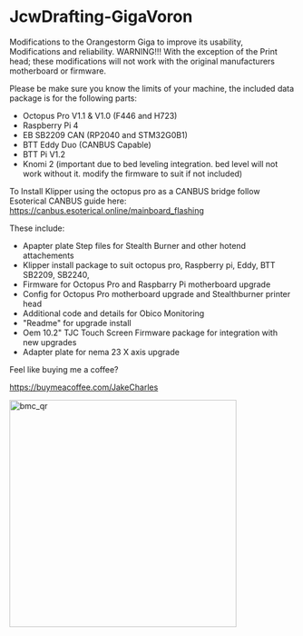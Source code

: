 # JcwDrafting-GigaVoron
Modifications to the Orangestorm Giga to improve its usability, Modifications and reliability. 
                                            WARNING!!! 
With the exception of the Print head; these modifications will not work with the original manufacturers motherboard or firmware.

Please be make sure you know the limits of your machine, the included data package is for the following parts:
- Octopus Pro V1.1 & V1.0 (F446 and H723)
- Raspberry Pi 4
- EB SB2209 CAN (RP2040 and STM32G0B1)
- BTT Eddy Duo (CANBUS Capable)
- BTT Pi V1.2
- Knomi 2 (important due to bed leveling integration. bed level will not work without it. modify the firmware to suit if not included)

To Install Klipper using the octopus pro as a CANBUS bridge follow Esoterical CANBUS guide here: https://canbus.esoterical.online/mainboard_flashing

These include: 
- Apapter plate Step files for Stealth Burner and other hotend attachements
- Klipper install package to suit octopus pro, Raspberry pi, Eddy, BTT SB2209, SB2240, 
- Firmware for Octopus Pro and Raspbarry Pi motherboard upgrade
- Config for Octopus Pro motherboard upgrade and Stealthburner printer head
- Additional code and details for Obico Monitoring
- "Readme" for upgrade install
- Oem 10.2" TJC Touch Screen Firmware package for integration with new upgrades
- Adapter plate for nema 23 X axis upgrade

Feel like buying me a coffee?

https://buymeacoffee.com/JakeCharles

<img width="400" height="400" alt="bmc_qr" src="https://github.com/user-attachments/assets/d2e76c7e-092e-4391-9aa6-db01fff8afe9" />
